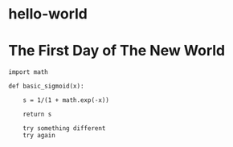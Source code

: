# hello-world
# The First Day of The New World

    import math

    def basic_sigmoid(x):

        s = 1/(1 + math.exp(-x))
    
        return s
        
        try something different
        try again
